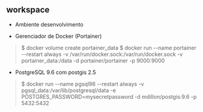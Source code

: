## workspace 
- Ambiente desenvolvimento

- Gerenciador de Docker (Portainer)

> $ docker volume create portainer_data
> $ docker run --name portainer --restart always -v /var/run/docker.sock:/var/run/docker.sock -v portainer_data:/data -d portainer/portainer -p 9000:9000

- PostgreSQL 9.6 com postgis 2.5
> $ docker run --name pgsql96 --restart always -v pgsql_data:/var/lib/postgresql/data -e POSTGRES_PASSWORD=mysecretpassword -d mdillon/postgis:9.6 -p 5432:5432
